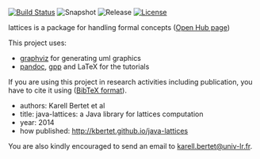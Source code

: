 [![Build Status](https://travis-ci.org/kbertet/java-lattices.png?branch=master)](https://travis-ci.org/kbertet/java-lattices)
![Snapshot](http://img.shields.io/badge/snapshot-2.0.0-orange.svg)
![Release](http://img.shields.io/badge/release-1.0.0-blue.svg)
[![License](http://img.shields.io/badge/license-CeCILL--B-red.svg)]((http://www.cecill.info/licences/Licence_CeCILL-B_V1-en.html))

lattices is a package for handling formal concepts ([Open Hub page](https://www.openhub.net/p/java-lattices))

This project uses:

* [graphviz](http://www.graphviz.org/) for generating uml graphics
* [pandoc](http://johnmacfarlane.net/pandoc/), [gpp](http://en.nothingisreal.com/wiki/GPP/) and LaTeX for the tutorials

If you are using this project in research activities including publication, you have to cite it using ([BibTeX format](cite.bib)). 

* authors: Karell Bertet et al
* title: java-lattices: a Java library for lattices computation
* year: 2014
* how published: http://kbertet.github.io/java-lattices

You are also kindly encouraged to send an email to karell.bertet@univ-lr.fr.
